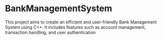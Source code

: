 # BankManagementSystem
This project aims to create an efficient and user-friendly Bank Management System using C++. It includes features such as account management, transaction handling, and user authentication
